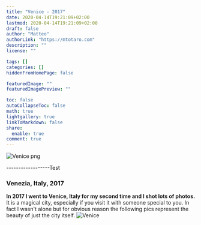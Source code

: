 ```yaml
---
title: "Venice - 2017"
date: 2020-04-14T19:21:09+02:00
lastmod: 2020-04-14T19:21:09+02:00
draft: false
author: "Matteo"
authorLink: "https://mtotaro.com"
description: ""
license: ""

tags: []
categories: []
hiddenFromHomePage: false

featuredImage: ""
featuredImagePreview: ""

toc: false
autoCollapseToc: false
math: true
lightgallery: true
linkToMarkdown: false
share:
  enable: true
comment: true
---
```


<!--more-->
	

 <picture> <!--il comando picture consente diverse sorgenti per la stessa cosa-->
  <source srcset="/images/uploads/Venice4_100.webp" alt="Venice webp">
  <source srcset="/images/uploads/Venice4.png" alt="Venice png">
  <img src="/images/uploads/Venice4.png" alt="Venice png" style="">
</picture> 

    

------------------Test


### Venezia, Italy, 2017

**In 2017 I went to Venice, Italy for my second time and I shot lots of photos.** It is a magical city, especially if you visit it with someone special to you. In fact I wasn't alone but for obvious reason the following pics represent the beauty of just the city itself.
![Venice](/images/Venice4_100.webp)


